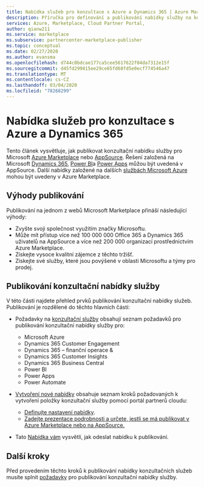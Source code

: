 ```yaml
---
title: Nabídka služeb pro konzultace s Azure a Dynamics 365 | Azure Marketplace
description: Příručka pro definování a publikování nabídky služby na konzultačních službách Azure nebo Dynamics 365 v portál partnerů cloudu.
services: Azure, Marketplace, Cloud Partner Portal,
author: qianw211
ms.service: marketplace
ms.subservice: partnercenter-marketplace-publisher
ms.topic: conceptual
ms.date: 02/27/2020
ms.author: evansma
ms.openlocfilehash: d744c0bdcae177ca5cee5617622f04da7312e15f
ms.sourcegitcommit: d45fd299815ee29ce65fd68fd5e0ecf774546a47
ms.translationtype: MT
ms.contentlocale: cs-CZ
ms.lasthandoff: 03/04/2020
ms.locfileid: "78268299"
---
```

# <a name="azure-and-dynamics-365-consulting-service-offer"></a>Nabídka služeb pro konzultace s Azure a Dynamics 365

Tento článek vysvětluje, jak publikovat konzultační nabídku služby pro Microsoft <a href="https://azuremarketplace.microsoft.com">Azure Marketplace</a> nebo <a href="https://appsource.microsoft.com">AppSource</a>. Řešení založená na Microsoft <a href="https://dynamics.microsoft.com">Dynamics 365</a>, <a href="https://powerbi.microsoft.com">Power BI</a>a <a href="https://powerapps.microsoft.com">Power Apps</a> můžou být uvedená v AppSource. Další nabídky založené na dalších <a href="https://azure.microsoft.com/services">službách Microsoft Azure</a> mohou být uvedeny v Azure Marketplace.

## <a name="publishing-benefits"></a>Výhody publikování

Publikování na jednom z webů Microsoft Marketplace přináší následující výhody:

- Zvyšte svoji společnost využitím značky Microsoftu.
- Může mít přístup více než 100 000 000 Office 365 a Dynamics 365 uživatelů na AppSource a více než 200 000 organizací prostřednictvím Azure Marketplace.
- Získejte vysoce kvalitní zájemce z těchto tržišť.
- Získejte své služby, které jsou povýšené v oblasti Microsoftu a týmy pro prodej.

## <a name="publish-a-consulting-service-offer"></a>Publikování konzultační nabídky služby

V této části najdete přehled prvků publikování konzultační nabídky služeb. Publikování je rozdělené do těchto hlavních částí:

- Požadavky na [konzultační služby](./cpp-consulting-service-prerequisites.md) obsahují seznam požadavků pro publikování konzultační nabídky služby pro:
 
    - Microsoft Azure
    - Dynamics 365 Customer Engagement 
    - Dynamics 365 – finanční operace & 
    - Dynamics 365 Customer Insights
    - Dynamics 365 Business Central 
    - Power BI 
    - Power Apps
    - Power Automate
- [Vytvoření nové nabídky](./cpp-consulting-service-create-offer.md) obsahuje seznam kroků požadovaných k vytvoření položky konzultační služby pomocí portál partnerů cloudu:
    - [Definujte nastavení nabídky](./cpp-consulting-service-define-offer-settings.md).
    - [Zadejte prezentace podrobnosti a určete, jestli se má publikovat v Azure Marketplace nebo na AppSource.](./cpp-consulting-service-storefront-details.md)
- Tato [Nabídka vám](./cpp-consulting-service-publish-offer.md) vysvětlí, jak odeslat nabídku k publikování.

## <a name="next-steps"></a>Další kroky

Před provedením těchto kroků k publikování nabídky konzultačních služeb musíte splnit [požadavky](./cpp-consulting-service-prerequisites.md) pro publikování konzultační nabídky služby.
